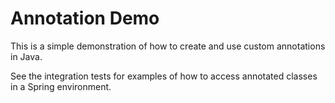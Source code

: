 # Annotation Demo

This is a simple demonstration of how to create and use custom annotations in Java.

See the integration tests for examples of how to access annotated classes in a Spring environment.
